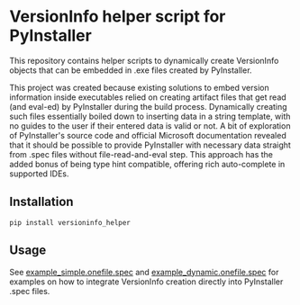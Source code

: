 # VersionInfo helper script for PyInstaller

This repository contains helper scripts to dynamically create VersionInfo objects that can be embedded in .exe files created by PyInstaller.

This project was created because existing solutions to embed version information inside executables relied on creating artifact files that get read (and eval-ed) by PyInstaller during the build process.
Dynamically creating such files essentially boiled down to inserting data in a string template, with no guides to the user if their entered data is valid or not.
A bit of exploration of PyInstaller's source code and official Microsoft documentation revealed that it should be possible to
provide PyInstaller with necessary data straight from .spec files without file-read-and-eval step.
This approach has the added bonus of being type hint compatible, offering rich auto-complete in supported IDEs.

## Installation

`pip install versioninfo_helper`

## Usage

See [example_simple.onefile.spec](example_simple.onefile.spec) and [example_dynamic.onefile.spec](example_dynamic.onefile.spec) for examples on how to integrate VersionInfo creation directly into PyInstaller .spec files.
